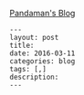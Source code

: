 [Pandaman's Blog](http://blog.zhaohengbo.com)

```
---
layout: post
title: 
date: 2016-03-11
categories: blog
tags: [,]
description: 
---
```
